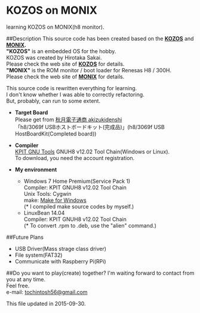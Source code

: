 # KOZOS on MONIX
learning KOZOS on MONIX(h8 monitor).  

##Description
This source code has been created based on the **[KOZOS](http://kozos.jp/kozos/)** and **[MONIX](http://kuwa.s256.xrea.com/monix/index.html).**  
**"KOZOS"** is an embedded OS for the hobby.  
KOZOS was created by Hirotaka Sakai.  
Please check the web site of **[KOZOS](http://kozos.jp/kozos/)** for details.  
**"MONIX"** is the ROM monitor / boot loader for Renesas H8 / 300H.  
Please check the web site of **[MONIX](http://kuwa.s256.xrea.com/monix/index.html)** for details.  

This source code is rewritten everything for learning.  
I don't know whether I was able to correctly refactoring.  
But, probably, can run to some extent.  

+ **Target Board**  
Please get from [秋月電子通商 akizukidenshi](http://akizukidenshi.com/catalog/top.aspx)  
「h8/3069f USBホストボードキット(完成品)」(h8/3069f USB HostBoardKit(Completed board))  

+ **Compiler**  
[KPIT GNU Tools](http://www.kpitgnutools.com/index.php)
GNUH8 v12.02 Tool Chain(Windows or Linux).  
To download, you need the account registration.  

+ **My environment**  
	* Windows 7 Home Premium(Service Pack 1)  
		Compiler: KPIT GNUH8 v12.02 Tool Chain  
		Unix Tools: Cygwin  
		make: [Make for Windows](http://gnuwin32.sourceforge.net/packages/make.htm)  
		(* I compiled make source codes by myself.)
	* LinuxBean 14.04  
		Compiler: KPIT GNUH8 v12.02 Tool Chain  
		(* To convert .rpm to .deb, use the "alien" command.)

##Future Plans
+ USB Driver(Mass strage class driver)
+ File system(FAT32)
+ Communicate with Raspberry Pi(RPi)

##Do you want to play(create) together?
I'm waiting forward to contact from you at any time.  
Feel free.  
e-mail: tochintosh56@gmail.com  
  
  
This file updated in 2015-09-30.


